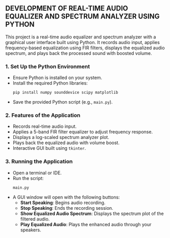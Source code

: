 ## DEVELOPMENT OF REAL-TIME AUDIO EQUALIZER AND SPECTRUM ANALYZER USING PYTHON

This project is a real-time audio equalizer and spectrum analyzer with a graphical user interface built using Python. It records audio input, applies frequency-based equalization using FIR filters, displays the equalized audio spectrum, and plays back the processed sound with boosted volume.

### 1. Set Up the Python Environment

- Ensure Python is installed on your system.
- Install the required Python libraries:
  ```
  pip install numpy sounddevice scipy matplotlib
  ```
- Save the provided Python script (e.g., `main.py`).

### 2. Features of the Application

- Records real-time audio input.
- Applies a 5-band FIR filter equalizer to adjust frequency response.
- Displays a log-scaled spectrum analyzer plot.
- Plays back the equalized audio with volume boost.
- Interactive GUI built using `tkinter`.

### 3. Running the Application

- Open a terminal or IDE.
- Run the script:
  ```
  main.py
  ```
- A GUI window will open with the following buttons:
  - **Start Speaking**: Begins audio recording.
  - **Stop Speaking**: Ends the recording session.
  - **Show Equalized Audio Spectrum**: Displays the spectrum plot of the filtered audio.
  - **Play Equalized Audio**: Plays the enhanced audio through your speakers.

